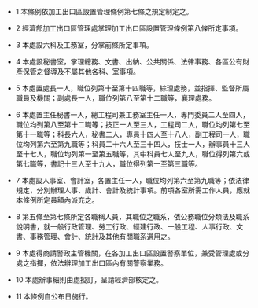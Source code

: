 * 1 本條例依加工出口區設置管理條例第七條之規定制定之。

* 2 經濟部加工出口區管理處掌理加工出口區設置管理條例第八條所定事項。

* 3 本處設六科及工務室，分掌前條所定事項。

* 4 本處設秘書室，掌理總務、文書、出納、公共關係、法律事務、各區公有財產保管之督導及不屬其他各科、室事項。

* 5 本處置處長一人，職位列第十至第十四職等，綜理處務，並指揮、監督所屬職員及機關；副處長一人，職位列第八至第十二職等，襄理處務。

* 6 本處置主任秘書一人，總工程司兼工務室主任一人，專門委員二人至四人，職位均列第八至第十二職等；技正一人至三人，工程司二人，職位均列第七至第十一職等；科長六人，秘書二人，專員十四人至十八人，副工程司一人，職位均列第六至第九職等；科員二十六人至三十四人，技士一人，辦事員十三人至十七人，職位均列第一至第五職等，其中科員七人至九人，職位得列第六或第七職等，書記十三人至十九人，職位得列第一至第三職等。

* 7 本處設人事室、會計室，各置主任一人，職位均列第六至第九職等；依法律規定，分別辦理人事、歲計、會計及統計事項。前項各室所需工作人員，應就本條例所定員額內派充之。

* 8 第五條至第七條所定各職稱人員，其職位之職系，依公務職位分類法及職系說明書，就一般行政管理、勞工行政、經建行政、一般工程、人事行政、文書、事務管理、會計、統計及其他有關職系選用之。

* 9 本處得商請警政主管機關，在各加工出口區設置警察單位，兼受管理處或分處之指揮，依法辦理加工出口區內有關警察業務。

* 10 本處辦事細則由處擬訂，呈請經濟部核定之。

* 11 本條例自公布日施行。


